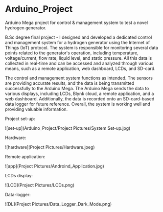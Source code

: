 # Arduino_Project
Arduino Mega project for control &amp; management system to test a novel hydrogen generator.

B.Sc degree final project - I designed and developed a dedicated control and management system for a hydrogen generator using the Internet of Things (IoT) protocol. The system is responsible for monitoring several data points related to the generator's operation, including temperature, voltage/current, flow rate, liquid level, and static pressure. All this data is collected in real-time and can be accessed and analyzed through various means, such as a remote application, web dashboard, LCDs, and SD-card.

The control and management system functions as intended. The sensors are providing accurate results, and the data is being transmitted successfully to the Arduino Mega. The Arduino Mega sends the data to various displays, including LCDs, Blynk cloud, a remote application, and a web dashboard. Additionally, the data is recorded onto an SD-card-based data logger for future reference. Overall, the system is working well and providing valuable information.

Project set-up:

![set-up](Arduino_Project/Project Pictures/System Set-up.jpg)

Hardware:

![hardware](Project Pictures/Hardware.jpeg)

Remote application:

![app](Project Pictures/Androind_Application.jpg)

LCDs display:

![LCD](Project Pictures/LCDs.png)

Data-logger:

![DL](Project Pictures/Data_Logger_Dark_Mode.png)

